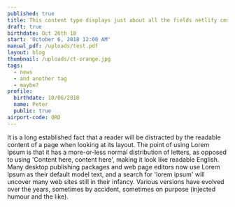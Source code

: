 ```yaml
---
published: true
title: This content type displays just about all the fields netlify cms offers
draft: true
birthdate: Oct 26th 18
start: 'October 6, 2018 12:00 AM'
manual_pdf: /uploads/test.pdf
layout: blog
thumbnail: /uploads/ct-orange.jpg
tags:
  - news
  - and another tag
  - maybe?
profile:
  birthdate: 10/06/2018
  name: Peter
  public: true
airport-code: ORD
---
```

It is a long established fact that a reader will be distracted by the readable content of a page when looking at its layout. The point of using Lorem Ipsum is that it has a more-or-less normal distribution of letters, as opposed to using 'Content here, content here', making it look like readable English. Many desktop publishing packages and web page editors now use Lorem Ipsum as their default model text, and a search for 'lorem ipsum' will uncover many web sites still in their infancy. Various versions have evolved over the years, sometimes by accident, sometimes on purpose (injected humour and the like).
